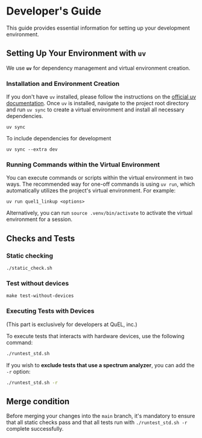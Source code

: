 # Developer's Guide

This guide provides essential information for setting up your development environment.

## Setting Up Your Environment with `uv`

We use **`uv`** for dependency management and virtual environment creation.

### Installation and Environment Creation

If you don't have `uv` installed, please follow the instructions on the [official uv documentation](https://docs.astral.sh/uv/getting-started/installation/).
Once `uv` is installed, navigate to the project root directory and run `uv sync` to create a virtual environment and install all necessary dependencies.

```shell
uv sync
```

To include dependencies for development

```shell
uv sync --extra dev
```

### Running Commands within the Virtual Environment

You can execute commands or scripts within the virtual environment in two ways.
The recommended way for one-off commands is using `uv run`, which automatically utilizes the project's virtual environment.
For example:

```shell
uv run quel1_linkup <options>
```

Alternatively, you can run `source .venv/bin/activate` to activate the virtual environment for a session.

## Checks and Tests

### Static checking

```shell
./static_check.sh
```

### Test without devices

```shell
make test-without-devices
```

### Executing Tests with Devices

(This part is exclusively for developers at QuEL, inc.)

To execute tests that interacts with hardware devices, use the following command:

```bash
./runtest_std.sh
```

If you wish to **exclude tests that use a spectrum analyzer**, you can add the `-r` option:

```bash
./runtest_std.sh -r
```

## Merge condition

Before merging your changes into the `main` branch, it's mandatory to ensure that all static checks pass and that all tests run with `./runtest_std.sh -r` complete successfully.
